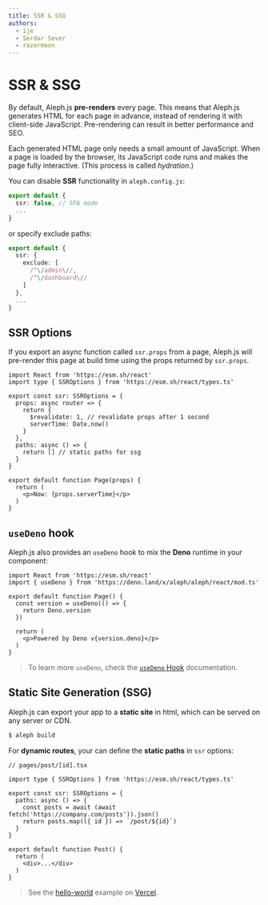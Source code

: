 ```yaml
---
title: SSR & SSG
authors:
  - ije
  - Serdar Sever
  - razermoon
---
```


# SSR & SSG

By default, Aleph.js **pre-renders** every page. This means that Aleph.js generates HTML for each page in advance, instead of rendering it with client-side JavaScript. Pre-rendering can result in better performance and SEO.

Each generated HTML page only needs a small amount of JavaScript. When a page is loaded by the browser, its JavaScript code runs and makes the page fully interactive. (This process is called _hydration_.)

You can disable **SSR** functionality in `aleph.config.js`:

```ts
export default {
  ssr: false, // SPA mode
  ...
}
```

or specify exclude paths:

```ts
export default {
  ssr: {
    exclude: [
      /^\/admin\//,
      /^\/dashboard\//
    ]
  },
  ...
}
```

## SSR Options

If you export an async function called `ssr.props` from a page, Aleph.js will pre-render this page at build time using the props returned by `ssr.props`.

```tsx
import React from 'https://esm.sh/react'
import type { SSROptions } from 'https://esm.sh/react/types.ts'

export const ssr: SSROptions = {
  props: async router => {
    return {
      $revalidate: 1, // revalidate props after 1 second
      serverTime: Date.now()
    }
  },
  paths: async () => {
    return [] // static paths for ssg
  }
}

export default function Page(props) {
  return (
    <p>Now: {props.serverTime}</p>
  )
}
```

## `useDeno` hook

Aleph.js also provides an `useDeno` hook to mix the **Deno** runtime in your component:

```tsx
import React from 'https://esm.sh/react'
import { useDeno } from 'https://deno.land/x/aleph/aleph/react/mod.ts'

export default function Page() {
  const version = useDeno(() => {
    return Deno.version
  })

  return (
    <p>Powered by Deno v{version.deno}</p>
  )
}
```

> To learn more `useDeno`, check the [`useDeno` Hook](/docs/advanced-features/usedeno-hook) documentation.

## Static Site Generation (SSG)

Aleph.js can export your app to a **static site** in html, which can be served on any server or CDN.

```bash
$ aleph build
```

For **dynamic routes**, your can define the **static paths** in `ssr` options:

```tsx
// pages/post/[id].tsx

import type { SSROptions } from 'https://esm.sh/react/types.ts'

export const ssr: SSROptions = {
  paths: async () => {
    const posts = await (await fetch('https://company.com/posts')).json()
    return posts.map(({ id }) => `/post/${id}`)
  }
}

export default function Post() {
  return (
    <div>...</div>
  )
}
```

> See the [hello-world](https://alephjs-hello-world.vercel.app/) example on [Vercel](https://vercel.com).
